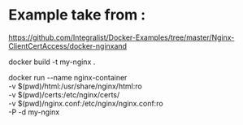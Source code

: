 # Example take from :
https://github.com/Integralist/Docker-Examples/tree/master/Nginx-ClientCertAccess/docker-nginxand

docker build -t my-nginx .

docker run --name nginx-container \
  -v $(pwd)/html:/usr/share/nginx/html:ro \
  -v $(pwd)/certs:/etc/nginx/certs/ \
  -v $(pwd)/nginx.conf:/etc/nginx/nginx.conf:ro \
  -P -d my-nginx
